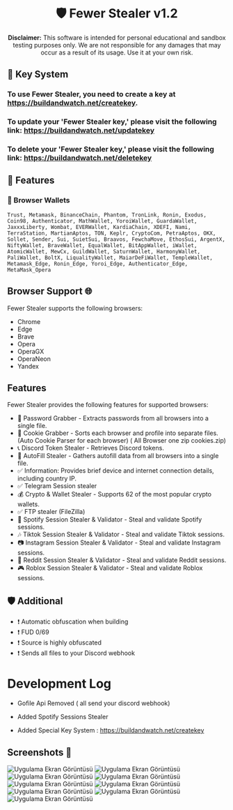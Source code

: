 <h1 align="center">
🛡️ Fewer Stealer v1.2
</h1>
<p align="center">
    <strong>Disclaimer:</strong> This software is intended for personal educational and sandbox testing purposes only. We are not responsible for any damages that may occur as a result of its usage. Use it at your own risk.
</p>

## 📝 Key System

### To use Fewer Stealer, you need to create a key at https://buildandwatch.net/createkey.
### To update your 'Fewer Stealer key,' please visit the following link: https://buildandwatch.net/updatekey
### To delete your 'Fewer Stealer key,' please visit the following link: https://buildandwatch.net/deletekey

## 📝 Features

### 🦊 Browser Wallets
`Trust, Metamask, BinanceChain, Phantom, TronLink, Ronin, Exodus, Coin98, Authenticator, MathWallet, YoroiWallet, GuardaWallet, JaxxxLiberty, Wombat, EVERWallet, KardiaChain, XDEFI, Nami, TerraStation, MartianAptos, TON, Keplr, CryptoCom, PetraAptos, OKX, Sollet, Sender, Sui, SuietSui, Braavos, FewchaMove, EthosSui, ArgentX, NiftyWallet, BraveWallet, EqualWallet, BitAppWallet, iWallet, AtomicWallet, MewCx, GuildWallet, SaturnWallet, HarmonyWallet, PaliWallet, BoltX, LiqualityWallet, MaiarDeFiWallet, TempleWallet, Metamask_Edge, Ronin_Edge, Yoroi_Edge, Authenticator_Edge, MetaMask_Opera`

## Browser Support 🌐

Fewer Stealer supports the following browsers:

- Chrome
- Edge
- Brave
- Opera
- OperaGX
- OperaNeon
- Yandex

## Features

Fewer Stealer provides the following features for supported browsers:

- 🔑 Password Grabber - Extracts passwords from all browsers into a single file.
- 🍪 Cookie Grabber - Sorts each browser and profile into separate files. (Auto Cookie Parser for each browser) ( All Browser one zip cookies.zip)
- 📞 Discord Token Stealer - Retrieves Discord tokens.
- 🍪 AutoFill Stealer - Gathers autofill data from all browsers into a single file.
- ✅ Information: Provides brief device and internet connection details, including country IP.
- ✅ Telegram Session stealer
- 💰 Crypto & Wallet Stealer - Supports 62 of the most popular crypto wallets.
- ✅ FTP stealer (FileZilla)
- 🎵 Spotify Session Stealer & Validator - Steal and validate Spotify sessions.
- 🎶 Tiktok Session Stealer & Validator - Steal and validate Tiktok sessions.
- 📷 Instagram Session Stealer & Validator - Steal and validate Instagram sessions.
- 💬 Reddit Session Stealer & Validator - Steal and validate Reddit sessions.
- 🎮 Roblox Session Stealer & Validator - Steal and validate Roblox sessions.


## 🛡️ Additional

- ❗️ Automatic obfuscation when building
- ❗️ FUD 0/69
- ❗️ Source is highly obfuscated
- ❗️ Sends all files to your Discord webhook

# Development Log

- Gofile Api Removed (  all send your discord webhook)

- Added Spotify Sessions Stealer

- Added Special Key System : https://buildandwatch.net/createkey

## Screenshots 📸

![Uygulama Ekran Görüntüsü](https://resmim.net/cdn/2023/11/05/ZfQClo.png)
![Uygulama Ekran Görüntüsü](https://resmim.net/cdn/2023/11/05/ZfQj2L.png)
![Uygulama Ekran Görüntüsü](https://resmim.net/cdn/2023/11/05/ZfQX6T.png)
![Uygulama Ekran Görüntüsü](https://resmim.net/cdn/2023/11/05/ZfQTY1.png)
![Uygulama Ekran Görüntüsü](https://resmim.net/cdn/2023/11/05/ZfQNWG.png)
![Uygulama Ekran Görüntüsü](https://resmim.net/cdn/2023/11/05/ZfQmLC.png)
![Uygulama Ekran Görüntüsü](https://resmim.net/cdn/2023/11/05/ZfQW0i.png)
![Uygulama Ekran Görüntüsü](https://img.imgyukle.com/2023/11/13/yCX1W8.png)
![Uygulama Ekran Görüntüsü](https://img.imgyukle.com/2023/11/13/yCXzXn.png)
